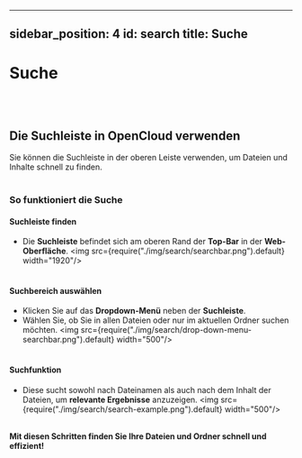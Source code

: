 ---
sidebar_position: 4
id: search
title: Suche
------

# Suche
<br/><br/>

## Die Suchleiste in OpenCloud verwenden
Sie können die Suchleiste in der oberen Leiste verwenden, um Dateien und Inhalte schnell zu finden.
<br/><br/>

### So funktioniert die Suche

#### Suchleiste finden
- Die **Suchleiste** befindet sich am oberen Rand der **Top-Bar** in der **Web-Oberfläche**.
<img src={require("./img/search/searchbar.png").default} width="1920"/>
<br/><br/>

#### Suchbereich auswählen
- Klicken Sie auf das **Dropdown-Menü** neben der **Suchleiste**.
- Wählen Sie, ob Sie in allen Dateien oder nur im aktuellen Ordner suchen möchten.
<img src={require("./img/search/drop-down-menu-searchbar.png").default} width="500"/>
<br/><br/>

#### Suchfunktion
- Diese sucht sowohl nach Dateinamen als auch nach dem Inhalt der Dateien, um **relevante Ergebnisse** anzuzeigen.
<img src={require("./img/search/search-example.png").default} width="500"/>
<br/><br/>

**Mit diesen Schritten finden Sie Ihre Dateien und Ordner schnell und effizient!**